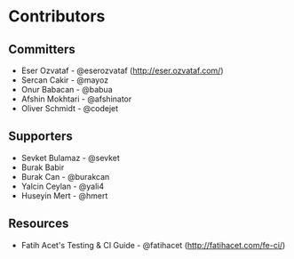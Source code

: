 # Contributors

## Committers

* Eser Ozvataf - @eserozvataf (http://eser.ozvataf.com/)
* Sercan Cakir - @mayoz
* Onur Babacan - @babua
* Afshin Mokhtari - @afshinator
* Oliver Schmidt - @codejet

## Supporters

* Sevket Bulamaz - @sevket
* Burak Babir
* Burak Can - @burakcan
* Yalcin Ceylan - @yali4
* Huseyin Mert - @hmert

## Resources

* Fatih Acet's Testing & CI Guide - @fatihacet (http://fatihacet.com/fe-ci/)

